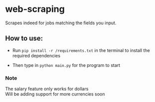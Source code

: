 # web-scraping
Scrapes indeed for jobs matching the fields you input.

## How to use:
- Run `pip install -r /requirements.txt` in the terminal to install the required dependencies  
 
- Then type in `python main.py` for the program to start

### Note
The salary feature only works for dollars  
Will be adding support for more currencies soon
